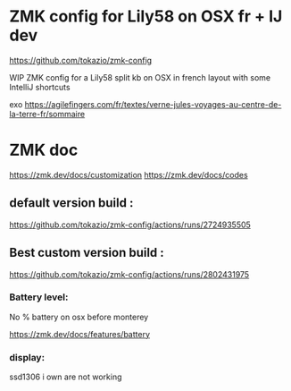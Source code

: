 # ZMK config for Lily58 on OSX fr + IJ dev

https://github.com/tokazio/zmk-config

WIP ZMK config for a Lily58 split kb on OSX in french layout with some IntelliJ shortcuts


exo https://agilefingers.com/fr/textes/verne-jules-voyages-au-centre-de-la-terre-fr/sommaire

# ZMK doc

https://zmk.dev/docs/customization
https://zmk.dev/docs/codes

## default version build :

https://github.com/tokazio/zmk-config/actions/runs/2724935505

## Best custom version build :

https://github.com/tokazio/zmk-config/actions/runs/2802431975

### Battery level:

No % battery on osx before monterey

https://zmk.dev/docs/features/battery

### display:

ssd1306 i own are not working
